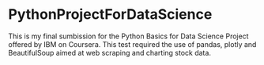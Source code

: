 # PythonProjectForDataScience
This is my final sumbission for the Python Basics for Data Science Project offered by IBM on Coursera. This test required the use of pandas, plotly and BeautifulSoup aimed at web scraping and charting stock data.
